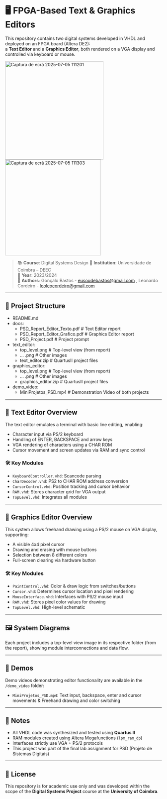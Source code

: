 # 🖥️ FPGA-Based Text & Graphics Editors

This repository contains two digital systems developed in VHDL and deployed on an FPGA board (Altera DE2):  
a **Text Editor** and a **Graphics Editor**, both rendered on a VGA display and controlled via keyboard or mouse.

<img width="316" alt="Captura de ecrã 2025-07-05 111201" src="https://github.com/user-attachments/assets/7ccc7a73-f4c5-4d88-8ff8-e72efe6417e4" />
<img width="308" alt="Captura de ecrã 2025-07-05 111303" src="https://github.com/user-attachments/assets/1376fac6-1fd7-44c2-b3c5-2783c061f68c" />


> 📚 **Course**: Digital Systems Design 
> 🏫 **Institution**: Universidade de Coimbra – DEEC  
> 📅 **Year**: 2023/2024  
> 👥 **Authors**: Gonçalo Bastos - eusoudebastos@gmail.com , Leonardo Cordeiro - leoleocordeiro@gmail.com

---

## 🧩 Project Structure
  - README.md
  - docs:
    - PSD_Report_Editor_Texto.pdf  # Text Editor report
    - PSD_Report_Editor_Grafico.pdf  # Graphics Editor report
    - PSD_Project.pdf  # Project prompt
  - text_editor:
    - top_level.png  # Top-level view (from report)
    - ... .png # Other images
    - text_editor.zip  # QuartusII project files
  - graphics_editor:
    - top_level.png  # Top-level view (from report)
    - ... .png # Other images
    - graphics_editor.zip  # QuartusII project files
  - demo_video:
    - MiniProjetos_PSD.mp4 # Demonstration Video of both projects 

---

## 🧠 Text Editor Overview

The text editor emulates a terminal with basic line editing, enabling:

- Character input via PS/2 keyboard
- Handling of ENTER, BACKSPACE and arrow keys
- VGA rendering of characters using a CHAR ROM
- Cursor movement and screen updates via RAM and sync control

### 🛠️ Key Modules
- `KeyboardController.vhd`: Scancode parsing
- `CharDecoder.vhd`: PS2 to CHAR ROM address conversion
- `CursorControl.vhd`: Position tracking and cursor behavior
- `RAM.vhd`: Stores character grid for VGA output
- `TopLevel.vhd`: Integrates all modules

---

## 🎨 Graphics Editor Overview

This system allows freehand drawing using a PS/2 mouse on VGA display, supporting:

- A visible 4x4 pixel cursor
- Drawing and erasing with mouse buttons
- Selection between 8 different colors
- Full-screen clearing via hardware button

### 🛠️ Key Modules
- `PaintControl.vhd`: Color & draw logic from switches/buttons
- `Cursor.vhd`: Determines cursor location and pixel rendering
- `MouseInterface.vhd`: Interfaces with PS/2 mouse input
- `RAM.vhd`: Stores pixel color values for drawing
- `TopLevel.vhd`: High-level schematic

---

## 🖼️ System Diagrams

Each project includes a top-level view image in its respective folder (from the report), showing module interconnections and data flow.

---

## 🎥 Demos

Demo videos demonstrating editor functionality are available in the `/demo_video` folder:
- `MiniProjetos_PSD.mp4`: Text input, backspace, enter and cursor movements & Freehand drawing and color switching
---

## 📌 Notes

- All VHDL code was synthesized and tested using **Quartus II**
- RAM modules created using Altera Megafunctions (`lpm_ram_dp`)
- Interfaces strictly use VGA + PS/2 protocols
- This project was part of the final lab assignment for PSD (Projeto de Sistemas Digitais)

---

## 🔐 License

This repository is for academic use only and was developed within the scope of the **Digital Systems Project** course at the **University of Coimbra**.

